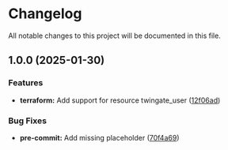 # Changelog

All notable changes to this project will be documented in this file.

## 1.0.0 (2025-01-30)

### Features

* **terraform:** Add support for resource twingate_user ([12f06ad](https://gitlab.com/terraform-child-modules-48151/terraform-twingate-user/commit/12f06ad5ac118b0d8022f170a03087fe11b34036))

### Bug Fixes

* **pre-commit:** Add missing placeholder ([70f4a69](https://gitlab.com/terraform-child-modules-48151/terraform-twingate-user/commit/70f4a6989f3b3ef830beef42caa462da7bd66d30))
